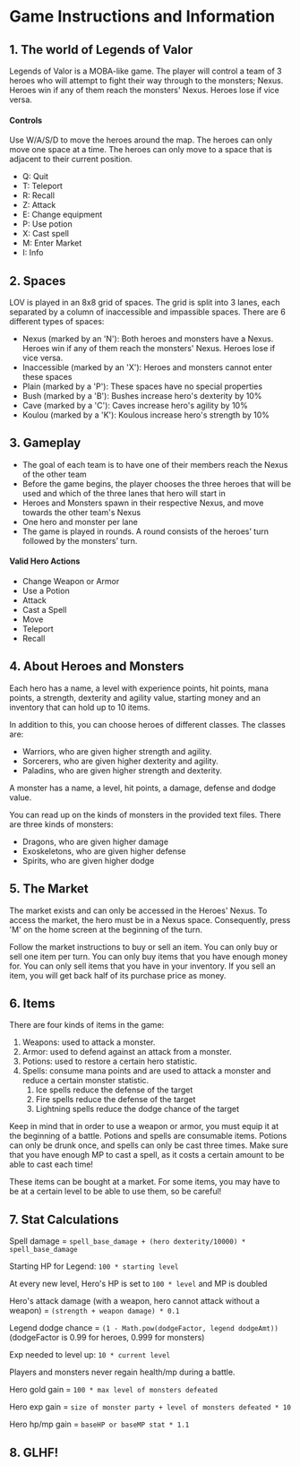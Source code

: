 # Game Instructions and Information

## 1. The world of Legends of Valor

Legends of Valor is a MOBA-like game. The player will control a team of 3 heroes who will attempt to fight their way through to the monsters; Nexus. Heroes win if any of them reach the monsters' Nexus. Heroes lose if vice versa. 

#### Controls

Use W/A/S/D to move the heroes around the map. The heroes can only move one space at a time. The heroes can only move to a space that is adjacent to their current position.

- Q: Quit
- T: Teleport
- R: Recall
- Z: Attack
- E: Change equipment
- P: Use potion
- X: Cast spell
- M: Enter Market
- I: Info

## 2. Spaces

LOV is played in an 8x8 grid of spaces. The grid is split into 3 lanes, each separated by a column of inaccessible and impassible spaces. There are 6 different types of spaces:

- Nexus (marked by an 'N'): Both heroes and monsters have a Nexus. Heroes win if any of them reach the monsters' Nexus. Heroes lose if vice versa.
- Inaccessible (marked by an 'X'): Heroes and monsters cannot enter these spaces
- Plain (marked by a 'P'): These spaces have no special properties
- Bush (marked by a 'B'): Bushes increase hero's dexterity by 10%
- Cave (marked by a 'C'): Caves increase hero's agility by 10%
- Koulou (marked by a 'K'): Koulous increase hero's strength by 10%



## 3. Gameplay

- The goal of each team is to have one of their members reach the Nexus of the other team
- Before the game begins, the player chooses the three heroes that will be used and which of the
  three lanes that hero will start in
- Heroes and Monsters spawn in their respective Nexus, and move towards the other team's Nexus
- One hero and monster per lane
- The game is played in rounds. A round consists of the heroes’ turn followed by the monsters’
  turn. 

#### Valid Hero Actions

- Change Weapon or Armor
- Use a Potion
- Attack
- Cast a Spell
- Move
- Teleport
- Recall

## 4. About Heroes and Monsters

Each hero has a name, a level with experience points, hit points, mana points, a strength, dexterity and agility value, starting money and an inventory that can hold up to 10 items.

In addition to this, you can choose heroes of different classes. The classes are:
- Warriors, who are given higher strength and agility.
- Sorcerers, who are given higher dexterity and agility.
- Paladins, who are given higher strength and dexterity.

A monster has a name, a level, hit points, a damage, defense and dodge value.

You can read up on the kinds of monsters in the provided text files. There are three kinds of monsters:
- Dragons, who are given higher damage
- Exoskeletons, who are given higher defense
- Spirits, who are given higher dodge

## 5. The Market

The market exists and can only be accessed in the Heroes' Nexus. To access the market, the hero must be in a Nexus space. Consequently, press 'M' on the home screen at the beginning of the turn.

Follow the market instructions to buy or sell an item. You can only buy or sell one item per turn. You can only buy items that you have enough money for. You can only sell items that you have in your inventory. If you sell an item, you will get back half of its purchase price as money.

## 6. Items

There are four kinds of items in the game:

1. Weapons: used to attack a monster.
2. Armor: used to defend against an attack from a monster.
3. Potions: used to restore a certain hero statistic.
4. Spells: consume mana points and are used to attack a monster and reduce a certain monster statistic.
    1. Ice spells reduce the defense of the target
    2. Fire spells reduce the defense of the target
    3. Lightning spells reduce the dodge chance of the target

Keep in mind that in order to use a weapon or armor, you must equip it at the beginning of a battle.
Potions and spells are consumable items. Potions can only be drunk once, and spells can only be cast three times. Make sure that you have enough MP to cast a spell, as it costs a certain amount to be able to cast each time!

These items can be bought at a market. For some items, you may have to be at a certain level to be able to use them, so be careful!

## 7. Stat Calculations

Spell damage = `spell_base_damage + (hero dexterity/10000) * spell_base_damage`

Starting HP for Legend: `100 * starting level`

At every new level, Hero's HP is set to `100 * level` and MP is doubled

Hero's attack damage (with a weapon, hero cannot attack without a weapon) = `(strength + weapon damage) * 0.1`

Legend dodge chance = `(1 - Math.pow(dodgeFactor, legend dodgeAmt))` (dodgeFactor is 0.99 for heroes, 0.999 for monsters)

Exp needed to level up: `10 * current level`

Players and monsters never regain health/mp during a battle.

Hero gold gain = `100 * max level of monsters defeated`

Hero exp gain = `size of monster party + level of monsters defeated * 10`

Hero hp/mp gain = `baseHP or baseMP stat * 1.1`

## 8. GLHF!